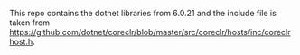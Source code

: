 This repo contains the dotnet libraries from 6.0.21 and the include file is taken from https://github.com/dotnet/coreclr/blob/master/src/coreclr/hosts/inc/coreclrhost.h.